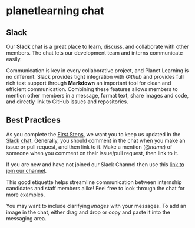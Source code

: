 #  planetlearning chat

## Slack

Our **Slack** chat is a great place to learn, discuss, and collaborate with other members. The chat lets our development team and interns communicate easily.

Communication is key in every collaborative project, and Planet Learning is no different. Slack provides tight integration with *Github* and provides full rich text support through **Markdown** an important tool for clean and efficient communication. Combining these features allows members to mention other members in a message, format text, share images and code, and directly link to GitHub issues and repositories.

## Best Practices

As you complete the [First Steps](vi/firststeps.md), we want you to keep us updated in the [Slack chat](http://slack.ole.org). Generally, you should comment in the chat when you make an issue or pull request, and then link to it. Make a mention (@*name*) of someone when you comment on their issue/pull request, then link to it.

If you are new and have not joined our Slack Channel then use this [link to join our channel](http://join.slack.ole.org).

This good etiquette helps streamline communication between internship candidates and staff members alike! Feel free to look through the chat for more examples.

You may want to include clarifying *images* with your messages. To add an image in the chat, either drag and drop or copy and paste it into the messaging area.
